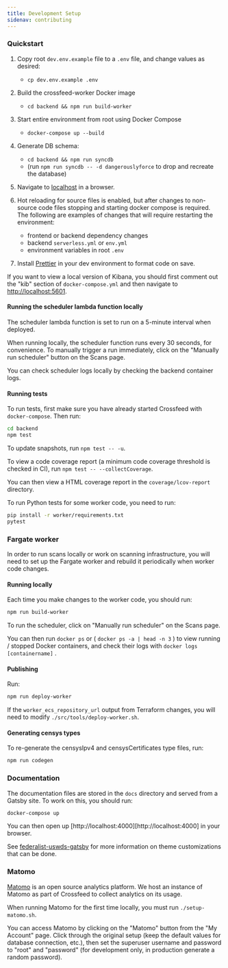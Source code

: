 ```yaml
---
title: Development Setup
sidenav: contributing
---
```


### Quickstart

1.  Copy root `dev.env.example` file to a `.env` file, and change values as desired:
    - `cp dev.env.example .env`
1.  Build the crossfeed-worker Docker image
    - `cd backend && npm run build-worker`
1.  Start entire environment from root using Docker Compose
    - `docker-compose up --build`
1.  Generate DB schema:

    - `cd backend && npm run syncdb`
    - (run `npm run syncdb -- -d dangerouslyforce` to drop and recreate the database)

1.  Navigate to [localhost](http://localhost) in a browser.

1.  Hot reloading for source files is enabled, but after changes to non-source code files stopping and starting docker compose is required. The following are examples of changes that will require restarting the environment:
    - frontend or backend dependency changes
    - backend `serverless.yml` or `env.yml`
    - environment variables in root `.env`
1.  Install [Prettier](https://www.robinwieruch.de/how-to-use-prettier-vscode) in your dev environment to format code on save.

If you want to view a local version of Kibana, you should first comment out the "kib" section of `docker-compose.yml` and then navigate to [http://localhost:5601](http://localhost:5601).

#### Running the scheduler lambda function locally

The scheduler lambda function is set to run on a 5-minute interval when deployed.

When running locally, the scheduler function runs every 30 seconds, for convenience. To manually trigger a run immediately, click on the "Manually run scheduler" button on the Scans page.

You can check scheduler logs locally by checking the backend container logs.

#### Running tests

To run tests, first make sure you have already started Crossfeed with `docker-compose`. Then run:

```bash
cd backend
npm test
```

To update snapshots, run `npm test -- -u`.

To view a code coverage report (a minimum code coverage threshold is checked in CI), run `npm test -- --collectCoverage`.

You can then view a HTML coverage report in the `coverage/lcov-report` directory.

To run Python tests for some worker code, you need to run:

```bash
pip install -r worker/requirements.txt
pytest
```

### Fargate worker

In order to run scans locally or work on scanning infrastructure,
you will need to set up the Fargate worker and rebuild it periodically
when worker code changes.

#### Running locally

Each time you make changes to the worker code, you should run:

```bash
npm run build-worker
```

To run the scheduler, click on "Manually run scheduler" on the Scans page.

You can then run `docker ps` or ( `docker ps -a | head -n 3` ) to view running / stopped Docker containers,
and check their logs with `docker logs [containername]` .

#### Publishing

Run:

```bash
npm run deploy-worker
```

If the `worker_ecs_repository_url` output from Terraform changes, you will need to modify `./src/tools/deploy-worker.sh`.

#### Generating censys types

To re-generate the censysIpv4 and censysCertificates type files, run:

```bash
npm run codegen
```

### Documentation

The documentation files are stored in the `docs` directory and served from a Gatsby site. To work on this, you should run:

```bash
docker-compose up
```

You can then open up [http://localhost:4000][http://localhost:4000] in your browser.

See [federalist-uswds-gatsby](https://github.com/18F/federalist-uswds-gatsby) for more information on theme customizations that can be done.

### Matomo

[Matomo](https://matomo.org/) is an open source analytics platform. We host an instance of Matomo as part of Crossfeed to collect analytics
on its usage.

When running Matomo for the first time locally, you must run `./setup-matomo.sh`.

You can access Matomo by clicking on the "Matomo" button from the "My Account" page. Click
through the original setup (keep the default values for database connection, etc.),
then set the superuser username and password to "root" and "password" (for development only, in production generate a random password).

